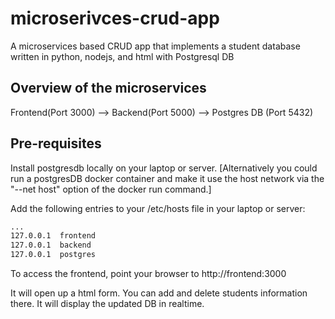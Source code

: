 # microserivces-crud-app
A microservices based CRUD app that implements a student database written in python, nodejs, and html with Postgresql DB

## Overview of the microservices
Frontend(Port 3000)  -->  Backend(Port 5000)  -->  Postgres DB (Port 5432)

## Pre-requisites

Install postgresdb locally on your laptop or server.  [Alternatively you could run a postgresDB docker container and make it use the host network via the "--net host" option of the docker run command.]

Add the following entries to your /etc/hosts file in your laptop or server:

``` sh
...
127.0.0.1  frontend
127.0.0.1  backend
127.0.0.1  postgres
```

To access the frontend, point your browser to http://frontend:3000

It will open up a html form.  You can add and delete students information there.  It will display the updated DB in realtime.

